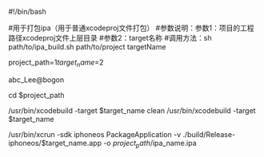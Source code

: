 #!/bin/bash

#用于打包ipa（用于普通xcodeproj文件打包）
#参数说明：参数1：项目的工程路径xcodeproj文件上层目录
#参数2：target名称
#调用方法：sh path/to/ipa_build.sh path/to/project targetName

project_path=$1
target_name=$2

abc_Lee@bogon


cd $project_path

/usr/bin/xcodebuild -target $target_name clean
/usr/bin/xcodebuild -target $target_name

/usr/bin/xcrun -sdk iphoneos PackageApplication -v ./build/Release-iphoneos/$target_name.app -o $project_path/$ipa_name.ipa


